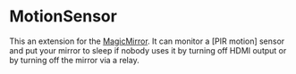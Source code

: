 # MotionSensor
This an extension for the [MagicMirror](https://github.com/MichMich/MagicMirror). It can monitor a [PIR motion] sensor and put your mirror to sleep if nobody uses it by turning off HDMI output or by turning off the mirror via a relay.